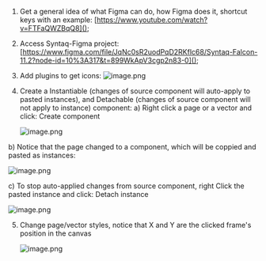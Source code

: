 1. Get a general idea of what Figma can do, how Figma does it, shortcut keys with an example: 
[https://www.youtube.com/watch?v=FTFaQWZBqQ8]();

2. Access Syntaq-Figma project: 
[https://www.figma.com/file/JqNc0sR2uodPqD2RKflc68/Syntaq-Falcon-11.2?node-id=10%3A317&t=899WkApV3cgp2n83-0]();

3. Add plugins to get icons: 
![image.png](/.attachments/image-2dccf072-db27-4d9b-b789-6f3610e8979d.png)

4. Create a Instantiable (changes of source component will auto-apply to pasted instances), and Detachable (changes of source component will not apply to instance) component: 
   a) Right click a page or a vector and click: Create component

   ![image.png](/.attachments/image-e8deb81a-f054-42f7-bf0b-1a57a52831de.png)

  b) Notice that the page changed to a component, which will be coppied and pasted as instances: 

   ![image.png](/.attachments/image-8316d98d-62c3-4713-ad58-05cc67e8039f.png)

  c) To stop auto-applied changes from source component, right Click the pasted instance and click: Detach instance

   ![image.png](/.attachments/image-b60b9493-7652-416c-b7db-879ccfbb7653.png)

5. Change page/vector styles, notice that X and Y are the clicked frame's position in the canvas
   
   ![image.png](/.attachments/image-264696d4-d058-4714-a9d9-fb831cbdaeaf.png)
